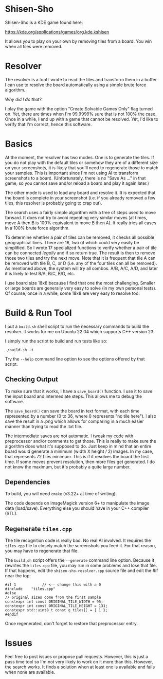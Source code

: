 
# Shisen-Sho

Shisen-Sho is a KDE game found here:

https://kde.org/applications/games/org.kde.kshisen

It allows you to play on your own by removing tiles from a board. You win
when all tiles were removed.

# Resolver

The resolver is a tool I wrote to read the tiles and transform them in a
buffer I can use to resolve the board automatically using a simple brute
force algorithm.

_Why did I do that?_

I play the game with the option "Create Solvable Games Only" flag turned on.
Yet, there are times when I'm 99.9999% sure that is not 100% the case. Once
in a while, I end up with a game that cannot be resolved. Yet, I'd like to
verify that I'm correct, hence this software.

# Basics

At the moment, the resolver has two modes. One is to generate the tiles.
If you do not play with the default tiles or somehow they are of a different
size on your screenshots, it is likely that you'll need to regenerate those
to match your samples. This is important since I'm not using AI to transform
screenshots to a board. (Unfortunately, there is no "Save As ..." in that
game, so you cannot save and/or reload a board and play it again later.)

The other mode is used to load any board and resolve it. It is expected
that the board is complete in your screenshot (i.e. if you already removed
a few tiles, this resolver is probably going to crap out).

The search uses a fairly simple algorithm with a tree of steps used to move
forward. It does not try to avoid repeating very similar moves (at times,
move A then B is 100% equivalent to move B then A). It really tries all
cases in a 100% brute force algorithm.

To determine whether a pair of tiles can be removed, it checks all possible
geographical lines. There are 18, two of which could very easily be
simplified. So I wrote 17 specialized functions to verify whether a pair
of tile can be connected _legally_ and if so return true. The result is
then to remove those two tiles and try the next move. Note that it is
frequent that tile A can be removed with tile B, C, or D (i.e. any of the
four tiles can all be removed). As mentioned above, the system will try
all combos. A/B, A/C, A/D, and later it is likely to test B/A, B/C, B/D,
etc.

I use board size 18x8 because I find that one the most challenging. Smaller
or large boards are generally very easy to solve (in my own personal tests).
Of course, once in a while, some 18x8 are very easy to resolve too.

# Build & Run Tool

I put a `build.sh` shell script to run the necessary commands to build the
resolver. It works for me on Ubuntu 22.04 which supports C++ version 23.

I simply run the script to build and run tests like so:

    ./build.sh -t

Try the `--help` command line option to see the options offered by that
script.

## Checking Output

To make sure that it works, I have a `save_board()` function. I use it
to save the input board and intermediate steps. This allows me to debug
the software.

The `save_board()` can save the board in text format, with each time
represented by a number (0 to 36, where 0 represents "no tile here").
I also save the result in a .png which allows for comparing in a much
easier manner than trying to read the .txt file.

The intermediate saves are not automatic. I tweak my code with
preprocessor and/or comments to get those. This is really to make sure
the algorithm does what it's supposed to do. Just keep in mind that
an entire board would generate a minimum (width X height / 2) images.
In my case, that represents 72 files minimum. This is if it resolves
the board the first time. If some moves prevent resolution, then more
files get generated. I do not know the maximum, but it's probably a quite
large number.

## Dependencies

To build, you will need `cmake` (v3.22+ at time of writing).

The code depends on ImageMagick version 6+ to manipulate the image data
(load/save). Everything else you should have in your C++ compiler (STL).

## Regenerate `tiles.cpp`

The tile recognition code is really bad. No real AI involved. It requires
the `tiles.cpp` file to closely match the screenshots you feed it. For
that reason, you may have to regenerate that file.

The `build.sh` script offers the `--generate` command line option. Because
it rewrites the `tiles.cpp` file, you may run in some problems and lose that
file. If that happens, edit the `shisen-sho-resolver.cpp` source file and
edit the #if near the top:

    #if 1            // <-- change this with a 0
    #include    "tiles.cpp"
    #else
    // original sizes come from the first sample
    constexpr int const ORIGINAL_TILE_WIDTH = 95;
    constexpr int const ORIGINAL_TILE_HEIGHT = 131;
    constexpr std::uint8_t const g_tiles[] = { 1 };
    #endif

Once regenerated, don't forget to restore that preprocessor entry.

# Issues

Feel free to post issues or propose pull requests. However, this is just
a pass time tool so I'm not very likely to work on it more than this.
However, the search works. It finds a solution when at least one is
available and fails when none are available.

